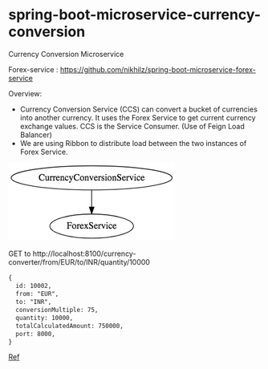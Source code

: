 # spring-boot-microservice-currency-conversion
 Currency Conversion Microservice
 
 Forex-service : https://github.com/nikhilz/spring-boot-microservice-forex-service
 
 Overview:
 
* Currency Conversion Service (CCS) can convert a bucket of currencies into another currency. It uses the Forex Service to get current currency exchange values. CCS is the Service Consumer. (Use of Feign Load Balancer) 
* We are using Ribbon to distribute load between the two instances of Forex Service.

<img src= "https://github.com/nikhilz/spring-boot-microservice-currency-conversion/blob/master/src/main/resources/static/Spring-Boot-Microservice-1-CCS-FS.png" >


 
 GET to http://localhost:8100/currency-converter/from/EUR/to/INR/quantity/10000
````
{
  id: 10002,
  from: "EUR",
  to: "INR",
  conversionMultiple: 75,
  quantity: 10000,
  totalCalculatedAmount: 750000,
  port: 8000,
}
 ````
 
 [Ref](https://www.springboottutorial.com/creating-microservices-with-spring-boot-part-3-currency-conversion-microservice)

